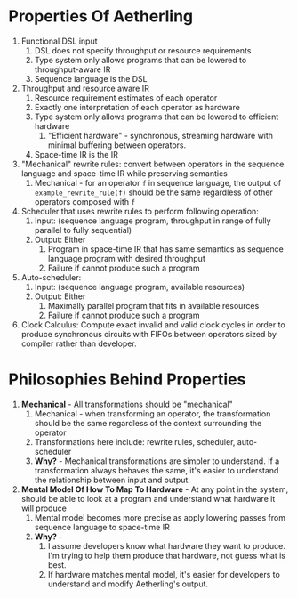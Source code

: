 # Properties Of Aetherling
1. Functional DSL input
    1. DSL does not specify throughput or resource requirements
    1. Type system only allows programs that can be lowered to throughput-aware IR
    1. Sequence language is the DSL
1. Throughput and resource aware IR 
    1. Resource requirement estimates of each operator
    1. Exactly one interpretation of each operator as hardware
    1. Type system only allows programs that can be lowered to efficient hardware
        1. "Efficient hardware" - synchronous, streaming hardware with minimal buffering between operators.
    1. Space-time IR is the IR
1. "Mechanical" rewrite rules: convert between operators in the sequence language and space-time IR while preserving semantics
    1. Mechanical - for an operator `f` in sequence language, the output of `example_rewrite_rule(f)` should be the same regardless of other operators composed with `f`
1. Scheduler that uses rewrite rules to perform following operation:
    1. Input: (sequence language program, throughput in range of fully parallel to fully sequential)
    1. Output: Either 
        1. Program in space-time IR that has same semantics as sequence language program with desired throughput
        1. Failure if cannot produce such a program
1. Auto-scheduler: 
    1. Input: (sequence language program, available resources)
    1. Output: Either
        1. Maximally parallel program that fits in available resources
        1. Failure if cannot produce such a program
1. Clock Calculus: Compute exact invalid and valid clock cycles in order to produce synchronous circuits with FIFOs between operators sized by compiler rather than developer.

# Philosophies Behind Properties
1. **Mechanical** - All transformations should be "mechanical"
    1. Mechanical - when transforming an operator, the transformation should be the same regardless of the context surrounding the operator
    1. Transformations here include: rewrite rules, scheduler, auto-scheduler
    1. **Why?** - Mechanical transformations are simpler to understand. If a transformation always behaves the same, it's easier to understand the relationship between input and output.
1. **Mental Model Of How To Map To Hardware** - At any point in the system, should be able to look at a program and understand what hardware it will produce
    1. Mental model becomes more precise as apply lowering passes from sequence language to space-time IR
    1. **Why?** - 
        1. I assume developers know what hardware they want to produce. I'm trying to help them produce that hardware, not guess what is best.
        1. If hardware matches mental model, it's easier for developers to understand and modify Aetherling's output.
